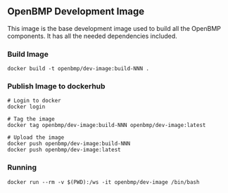 OpenBMP Development Image
----------------------------
This image is the base development image used to build all the OpenBMP
components. It has all the needed dependencies included.

### Build Image

```
docker build -t openbmp/dev-image:build-NNN .
```

### Publish Image to dockerhub

```
# Login to docker
docker login

# Tag the image
docker tag openbmp/dev-image:build-NNN openbmp/dev-image:latest

# Upload the image
docker push openbmp/dev-image:build-NNN
docker push openbmp/dev-image:latest
```

### Running

```
docker run --rm -v $(PWD):/ws -it openbmp/dev-image /bin/bash
```